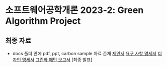# 소프트웨어공학개론 2023-2: Green Algorithm Project

## 최종 자료
- docs 폴더 안에 pdf, ppt, carbon sample 자료 존재
[제안서](https://github.com/skkuse/2023fall_41class_team6/blob/main/docs/6%EC%A1%B0_%EC%A0%9C%EC%95%88%EC%84%9C.pdf)
[요구 사항 명세서](https://github.com/skkuse/2023fall_41class_team6/blob/main/docs/6%EC%A1%B0_%EC%9A%94%EA%B5%AC%EC%82%AC%ED%95%AD%20%EB%AA%85%EC%84%B8%EC%84%9C.pdf)
[디자인 명세서](https://github.com/skkuse/2023fall_41class_team6/blob/main/docs/6%EC%A1%B0_%EB%94%94%EC%9E%90%EC%9D%B8%20%EB%AA%85%EC%84%B8%EC%84%9C.pdf)
[그린화 패턴 보고서](https://github.com/skkuse/2023fall_41class_team6/blob/main/docs/6%EC%A1%B0_%EA%B7%B8%EB%A6%B0%ED%99%94_%ED%8C%A8%ED%84%B4_%EB%B3%B4%EA%B3%A0%EC%84%9C.pdf)
[최종 발표]
